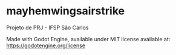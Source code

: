 ﻿# mayhemwingsairstrike
Projeto de PRJ - IFSP São Carlos

Made with Godot Engine, available under MIT license available at: https://godotengine.org/license
